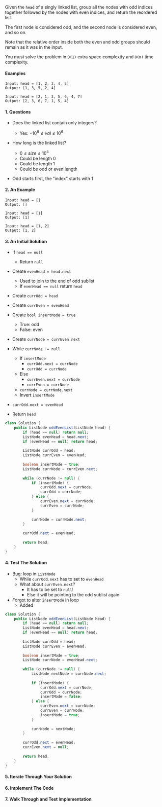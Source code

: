 Given the `head` of a singly linked list, group all the nodes with odd indices together followed by the nodes with even indices, and return the reordered list.



The first node is considered odd, and the second node is considered even, and so on.



Note that the relative order inside both the even and odd groups should remain as it was in the input.



You must solve the problem in `O(1)` extra space complexity and `O(n)` time complexity.



#### Examples

```
Input: head = [1, 2, 3, 4, 5]
Output: [1, 3, 5, 2, 4]
```

```
Input: head = [2, 1, 3, 5, 6, 4, 7]
Output: [2, 3, 6, 7, 1, 5, 4]
```



#### 1. Questions

* Does the linked list contain only integers?
  * Yes: $-10^6 \leq val \leq 10^6$

* How long is the linked list?
  * $0 \leq size \leq 10^4$
  * Could be length 0
  * Could be length 1
  * Could be odd or even length

* Odd starts first, the "index" starts with 1



#### 2. An Example

```
Input: head = []
Output: []
```

```
Input: head = [1]
Output: [1]
```

```
Input: head = [1, 2]
Output: [1, 2]
```



#### 3. An Initial Solution

* If `head == null`
  * Return `null`
* Create `evenHead = head.next`
  * Used to join to the end of odd sublist
  * If `evenHead == null` return `head`
* Create `currOdd = head`
* Create `currEven = evenHead`
* Create `bool insertMode = true`
  * True: odd
  * False: even
* Create `currNode = currEven.next`
* While `currNode != null`
  * If `insertMode`
    * `currOdd.next = currNode`
    * `currOdd = currNode`
  * Else
    * `currEven.next = currNode`
    * `currEven = currNode`
  * `currNode = currNode.next`
  * Invert `insertMode`

* `currOdd.next = evenHead`
* Return `head`

```java
class Solution {
    public ListNode oddEvenList(ListNode head) {
        if (head == null) return null;
        ListNode evenHead = head.next;
        if (evenHead == null) return head;
        
        ListNode currOdd = head;
        ListNode currEven = evenHead;
        
        boolean insertMode = true;
        ListNode currNode = currEven.next;
        
        while (currNode != null) {
            if (insertMode) {
                currOdd.next = currNode;
                currOdd = currNode;
            } else {
                currEven.next = currNode;
                currEven = currNode;
            }
            
            currNode = currNode.next;
        }
        
        currOdd.next = evenHead;
        
        return head;
    }
}
```



#### 4. Test The Solution

* Bug: loop in `ListNode`
  * While `currOdd.next` has to set to `evenHead`
  * What about `currEven.next`?
    * It has to be set to `null`!
    * Else it will be pointing to the odd sublist again
* Forgot to alter `insertMode` in loop
  * Added

```java
class Solution {
    public ListNode oddEvenList(ListNode head) {
        if (head == null) return null;
        ListNode evenHead = head.next;
        if (evenHead == null) return head;
        
        ListNode currOdd = head;
        ListNode currEven = evenHead;
        
        boolean insertMode = true;
        ListNode currNode = evenHead.next;
        
        while (currNode != null) {
            ListNode nextNode = currNode.next;
            
            if (insertMode) {
                currOdd.next = currNode;
                currOdd = currNode;
                insertMode = false;
            } else {
                currEven.next = currNode;
                currEven = currNode;
                insertMode = true;
            }
            
            currNode = nextNode;
        }
        
        currOdd.next = evenHead;
        currEven.next = null;
        
        return head;
    }
}
```



#### 5. Iterate Through Your Solution




#### 6. Implement The Code



#### 7. Walk Through and Test Implementation

